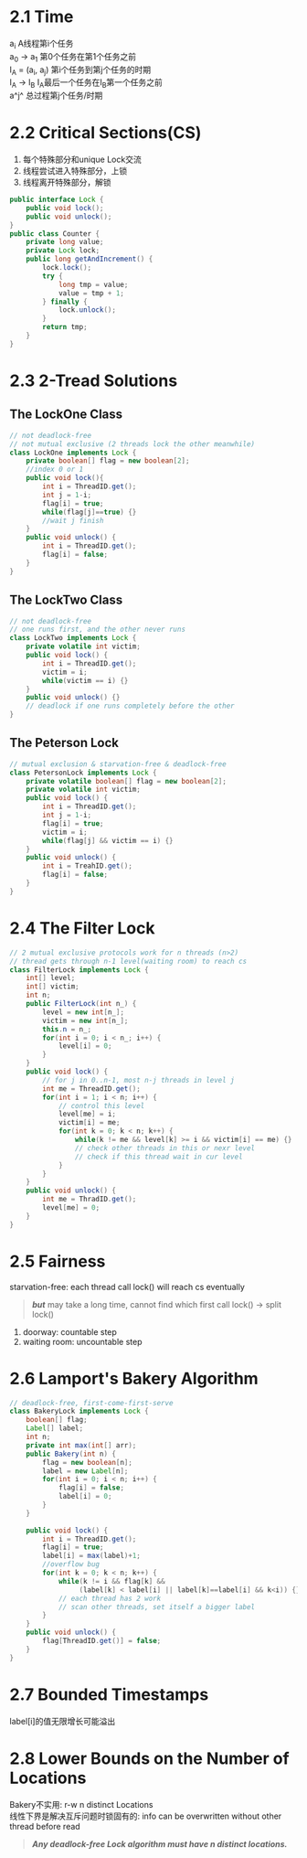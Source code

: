 # 2.1 Time
a<sub>i</sub> A线程第i个任务  
a<sub>0</sub> → a<sub>1</sub> 第0个任务在第1个任务之前  
I<sub>A</sub> = (a<sub>i</sub>, a<sub>j</sub>) 第i个任务到第j个任务的时期  
I<sub>A</sub> → I<sub>B</sub> I<sub>A</sub>最后一个任务在I<sub>B</sub>第一个任务之前  
a^j^ 总过程第j个任务/时期
# 2.2 Critical Sections(CS)
1. 每个特殊部分和unique Lock交流  
2. 线程尝试进入特殊部分，上锁  
3. 线程离开特殊部分，解锁
```Java
public interface Lock {
    public void lock();
    public void unlock();
}
public class Counter {
    private long value;
    private Lock lock;
    public long getAndIncrement() {
        lock.lock();
        try {
            long tmp = value;
            value = tmp + 1;
        } finally {
            lock.unlock();
        }
        return tmp;
    }
}
```
# 2.3 2-Tread Solutions
## The LockOne Class
```Java
// not deadlock-free
// not mutual exclusive (2 threads lock the other meanwhile)
class LockOne implements Lock {
    private boolean[] flag = new boolean[2];
    //index 0 or 1
    public void lock(){
        int i = ThreadID.get();
        int j = 1-i;
        flag[i] = true;
        while(flag[j]==true) {}
        //wait j finish
    }
    public void unlock() {
        int i = ThreadID.get();
        flag[i] = false;
    }
}
```
## The LockTwo Class
```Java
// not deadlock-free
// one runs first, and the other never runs
class LockTwo implements Lock {
    private volatile int victim;
    public void lock() {
        int i = ThreadID.get();
        victim = i;
        while(victim == i) {}
    }
    public void unlock() {}
    // deadlock if one runs completely before the other
}
```
## The Peterson Lock
```Java
// mutual exclusion & starvation-free & deadlock-free
class PetersonLock implements Lock {
    private volatile boolean[] flag = new boolean[2];
    private volatile int victim;
    public void lock() {
        int i = ThreadID.get();
        int j = 1-i;
        flag[i] = true;
        victim = i;
        while(flag[j] && victim == i) {}
    }
    public void unlock() {
        int i = TreahID.get();
        flag[i] = false;
    }
}
```
# 2.4 The Filter Lock
```Java
// 2 mutual exclusive protocols work for n threads (n>2)
// thread gets through n-1 level(waiting room) to reach cs
class FilterLock implements Lock {
    int[] level;
    int[] victim;
    int n;
    public FilterLock(int n_) {
        level = new int[n_];
        victim = new int[n_];
        this.n = n_;
        for(int i = 0; i < n_; i++) {
            level[i] = 0;
        }
    }
    public void lock() {
        // for j in 0..n-1, most n-j threads in level j
        int me = ThreadID.get();
        for(int i = 1; i < n; i++) {
            // control this level
            level[me] = i;
            victim[i] = me;
            for(int k = 0; k < n; k++) {
                while(k != me && level[k] >= i && victim[i] == me) {}
                // check other threads in this or nexr level
                // check if this thread wait in cur level
            }
        }
    }
    public void unlock() {
        int me = ThradID.get();
        level[me] = 0;
    }
}
```
# 2.5 Fairness
starvation-free: each thread call lock() will reach cs eventually  
>***but*** may take a long time, cannot find which first call lock() -> split lock()
1. doorway: countable step  
2. waiting room: uncountable step
# 2.6 Lamport's Bakery Algorithm
```Java
// deadlock-free, first-come-first-serve
class BakeryLock implements Lock {
    boolean[] flag;
    Label[] label;
    int n;
    private int max(int[] arr);
    public Bakery(int n) {
        flag = new boolean[n];
        label = new Label[n];
        for(int i = 0; i < n; i++) {
            flag[i] = false;
            label[i] = 0;
        }
    }
    
    public void lock() {
        int i = ThreadID.get();
        flag[i] = true;
        label[i] = max(label)+1;
        //overflow bug
        for(int k = 0; k < n; k++) {
            while(k != i && flag[k] &&
                 (label[k] < label[i] || label[k]==label[i] && k<i)) {}
            // each thread has 2 work
            // scan other threads, set itself a bigger label
        }
    }
    public void unlock() {
        flag[ThreadID.get()] = false;
    }
}
```
# 2.7 Bounded Timestamps
label[i]的值无限增长可能溢出
# 2.8 Lower Bounds on the Number of Locations
Bakery不实用: r-w n distinct Locations  
线性下界是解决互斥问题时锁固有的: info can be overwritten without other thread before read  
>***Any deadlock-free Lock algorithm must have n distinct locations.***
